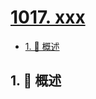 # [1017. xxx](https://github.com/Tdahuyou/TNotes.leetcode/tree/main/notes/1017.%20xxx)

<!-- region:toc -->

- [1. 📝 概述](#1--概述)

<!-- endregion:toc -->

## 1. 📝 概述
